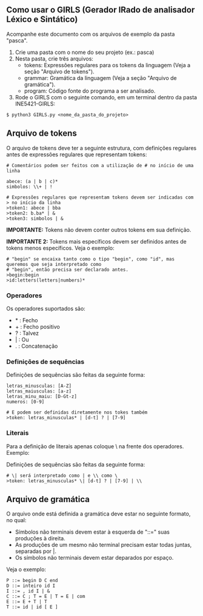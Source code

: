 ## Como usar o GIRLS (Gerador IRado de analisador Léxico e Sintático)

Acompanhe este documento com os arquivos de exemplo da pasta "pasca".

1) Crie uma pasta com o nome do seu projeto (ex.: pasca)
2) Nesta pasta, crie três arquivos:
    - tokens: Expressões regulares para os tokens da linguagem (Veja a seção "Arquivo de tokens").<br>
    - grammar: Gramática da linguagem (Veja a seção "Arquivo de gramática").<br>
    - program: Código fonte do programa a ser analisado.<br>
3) Rode o GIRLS com o seguinte comando, em um terminal dentro da pasta INE5421-GIRLS:

```
$ python3 GIRLS.py <nome_da_pasta_do_projeto>
```

## Arquivo de tokens

O arquivo de tokens deve ter a seguinte estrutura, com definições regulares antes de expressões regulares que representam tokens:

```
# Comentários podem ser feitos com a utilização de # no início de uma linha

abece: (a | b | c)*
simbolos: \\+ | !

# Expressões regulares que representam tokens devem ser indicadas com > no início da linha
>token1: abece | bba
>token2: b.ba* | &
>token3: simbolos | &

```

**IMPORTANTE:** Tokens não devem conter outros tokens em sua definição.

**IMPORTANTE 2:** Tokens mais específicos devem ser definidos antes de tokens menos específicos. Veja o exemplo:

```
# "begin" se encaixa tanto como o tipo "begin", como "id", mas queremos que seja interpretado como
# "begin", então precisa ser declarado antes.
>begin:begin
>id:letters(letters|numbers)*

```

### Operadores

Os operadores suportados são:
- \* : Fecho
- \+ : Fecho positivo
- ? : Talvez
- | : Ou
- . : Concatenação
    
    

### Definições de sequências

Definições de sequências são feitas da seguinte forma:

```
letras_minusculas: [A-Z]
letras_maiusculas: [a-z]
letras_minu_maiu: [D-Gt-z]
numeros: [0-9]

# E podem ser definidas diretamente nos tokes também
>token: letras_minusculas* | [d-t] ? | [7-9]

```

### Literais

Para a definição de literais apenas coloque \ na frente dos operadores. Exemplo:


Definições de sequências são feitas da seguinte forma:

```
# \| será interpretado como | e \\ como \
>token: letras_minusculas* \| [d-t] ? | [7-9] | \\
```


## Arquivo de gramática

O arquivo onde está definida a gramática deve estar no seguinte formato, no qual:

- Símbolos não terminais devem estar à esquerda de "::=" suas produções à direita.
- As produções de um mesmo não terminal precisam estar todas juntas, separadas por |.
- Os símbolos não terminais devem estar deparados por espaço.

Veja o exemplo:

```
P ::= begin D C end
D ::= inteiro id I
I ::= , id I | &
C ::= C ; T = E | T = E | com
E ::= E + T | T
T ::= id | id [ E ]

```